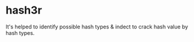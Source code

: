 # hash3r
It's helped to identify possible hash types &amp; indect to crack hash value by hash types.
